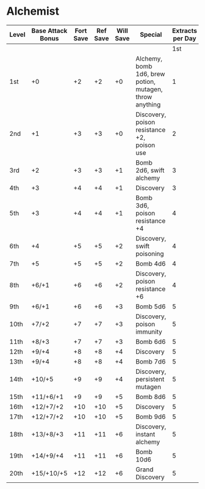# Alchemist
|      Level     |      Base Attack Bonus     |      Fort Save     |      Ref Save     |      Will Save     |      Special                                                   |      Extracts per Day     |              |              |              |              |              |
|----------------|----------------------------|--------------------|-------------------|--------------------|----------------------------------------------------------------|---------------------------|--------------|--------------|--------------|--------------|--------------|
|                |                            |                    |                   |                    |                                                                |      1st                  |      2nd     |      3rd     |      4th     |      5th     |      6th     |
|     1st        |     +0                     |     +2             |     +2            |     +0             |     Alchemy, bomb 1d6, brew potion, mutagen, throw anything    |     1                     |     —        |     —        |     —        |     —        |     —        |
|     2nd        |     +1                     |     +3             |     +3            |     +0             |     Discovery, poison resistance +2, poison use                |     2                     |     —        |     —        |     —        |     —        |     —        |
|     3rd        |     +2                     |     +3             |     +3            |     +1             |     Bomb 2d6, swift alchemy                                    |     3                     |     —        |     —        |     —        |     —        |     —        |
|     4th        |     +3                     |     +4             |     +4            |     +1             |     Discovery                                                  |     3                     |     1        |     —        |     —        |     —        |     —        |
|     5th        |     +3                     |     +4             |     +4            |     +1             |     Bomb 3d6, poison resistance +4                             |     4                     |     2        |     —        |     —        |     —        |     —        |
|     6th        |     +4                     |     +5             |     +5            |     +2             |     Discovery, swift poisoning                                 |     4                     |     3        |     —        |     —        |     —        |     —        |
|     7th        |     +5                     |     +5             |     +5            |     +2             |     Bomb 4d6                                                   |     4                     |     3        |     1        |     —        |     —        |     —        |
|     8th        |     +6/+1                  |     +6             |     +6            |     +2             |     Discovery, poison resistance +6                            |     4                     |     4        |     2        |     —        |     —        |     —        |
|     9th        |     +6/+1                  |     +6             |     +6            |     +3             |     Bomb 5d6                                                   |     5                     |     4        |     3        |     —        |     —        |     —        |
|     10th       |     +7/+2                  |     +7             |     +7            |     +3             |     Discovery, poison immunity                                 |     5                     |     4        |     3        |     1        |     —        |     —        |
|     11th       |     +8/+3                  |     +7             |     +7            |     +3             |     Bomb 6d6                                                   |     5                     |     4        |     4        |     2        |     —        |     —        |
|     12th       |     +9/+4                  |     +8             |     +8            |     +4             |     Discovery                                                  |     5                     |     5        |     4        |     3        |     —        |     —        |
|     13th       |     +9/+4                  |     +8             |     +8            |     +4             |     Bomb 7d6                                                   |     5                     |     5        |     4        |     3        |     1        |     —        |
|     14th       |     +10/+5                 |     +9             |     +9            |     +4             |     Discovery, persistent mutagen                              |     5                     |     5        |     4        |     4        |     2        |     —        |
|     15th       |     +11/+6/+1              |     +9             |     +9            |     +5             |     Bomb 8d6                                                   |     5                     |     5        |     5        |     4        |     3        |     —        |
|     16th       |     +12/+7/+2              |     +10            |     +10           |     +5             |     Discovery                                                  |     5                     |     5        |     5        |     4        |     3        |     1        |
|     17th       |     +12/+7/+2              |     +10            |     +10           |     +5             |     Bomb 9d6                                                   |     5                     |     5        |     5        |     4        |     4        |     2        |
|     18th       |     +13/+8/+3              |     +11            |     +11           |     +6             |     Discovery, instant alchemy                                 |     5                     |     5        |     5        |     5        |     4        |     3        |
|     19th       |     +14/+9/+4              |     +11            |     +11           |     +6             |     Bomb 10d6                                                  |     5                     |     5        |     5        |     5        |     5        |     4        |
|     20th       |     +15/+10/+5             |     +12            |     +12           |     +6             |     Grand Discovery                                            |     5                     |     5        |     5        |     5        |     5        |     5        |